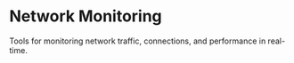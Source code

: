 # Network Monitoring

Tools for monitoring network traffic, connections, and performance in real-time.
